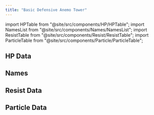 ```yaml
---
title: "Basic Defensive Anemo Tower"
---
```


import HPTable from "@site/src/components/HP/HPTable";
import NamesList from "@site/src/components/Names/NamesList";
import ResistTable from "@site/src/components/Resist/ResistTable";
import ParticleTable from "@site/src/components/Particle/ParticleTable";

## HP Data

<HPTable item_key="basicdefensiveanemotower" data_src="enemy" />

## Names

<NamesList item_key="basicdefensiveanemotower" data_src="enemy" />

## Resist Data

<ResistTable item_key="basicdefensiveanemotower" data_src="enemy" />

## Particle Data

<ParticleTable item_key="basicdefensiveanemotower" data_src="enemy" />